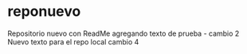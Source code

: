 # reponuevo
Repositorio nuevo con ReadMe agregando texto de prueba - cambio 2
Nuevo texto para el repo local
cambio 4